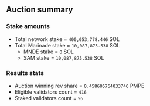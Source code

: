 ## Auction summary

### Stake amounts
- Total network stake = `400,053,778.446` SOL
- Total Marinade stake = `10,087,875.538` SOL
  - MNDE stake = `0` SOL
  - SAM stake = `10,087,875.538` SOL

### Results stats
- Auction winning rev share = `0.458605764033746` PMPE
- Eligible validators count = `416`
- Staked validators count = `95`
